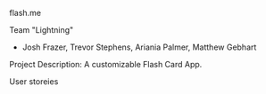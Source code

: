 flash.me

Team "Lightning"
- Josh Frazer, Trevor Stephens, Ariania Palmer, Matthew Gebhart

Project Description:
A customizable Flash Card App.


User storeies
